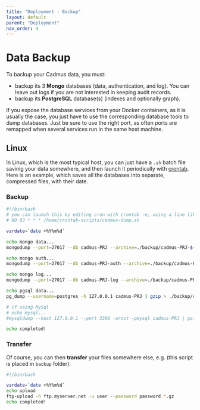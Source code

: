 ```yaml
---
title: "Deployment - Backup"
layout: default
parent: "Deployment"
nav_order: 4
---
```


# Data Backup

To backup your Cadmus data, you must:

- backup its 3 **Mongo** databases (data, authentication, and log). You can leave out logs if you are not interested in keeping audit records.
- backup its **PostgreSQL** database(s) (indexes and optionally graph).

If you expose the database services from your Docker containers, as it is usually the case, you just have to use the corresponding database tools to dump databases. Just be sure to use the right port, as often ports are remapped when several services run in the same host machine.

## Linux

In Linux, which is the most typical host, you can just have a `.sh` batch file savinig your data somewhere, and then launch it periodically with [crontab](https://crontab.guru). Here is an example, which saves all the databases into separate, compressed files, with their date.

### Backup

```sh
#!/bin/bash
# you can launch this by editing cron with crontab -e, using a line like this (daily dump at 3 AM):
# 00 03 * * * /home/crontab-scripts/cadmus-dump.sh

vardate=`date +%Y%m%d`

echo mongo data...
mongodump --port=27017 --db cadmus-PRJ --archive=./backup/cadmus-PRJ-${vardate}.gz --gzip

echo mongo auth...
mongodump --port=27017 --db cadmus-PRJ-auth --archive=./backup/cadmus-PRJ-auth-${vardate}.gz --gzip

echo mongo log...
mongodump --port=27017 --db cadmus-PRJ-log --archive=./backup/cadmus-PRJ-log-${vardate}.gz --gzip

echo pgsql data...
pg_dump --username=postgres -h 127.0.0.1 cadmus-PRJ | gzip > ./backup/cadmus-PRJ-pgsql-${vardate}.gz

# if using MySql
# echo mysql...
#mysqldump --host 127.0.0.1 --port 3306 -uroot -pmysql cadmus-PRJ | gzip > ./backup/cadmus-PRJ-mysql-${vardate}.gz

echo completed!
```

### Transfer

Of course, you can then **transfer** your files somewhere else, e.g. (this script is placed in `backup` folder):

```bash
#!/bin/bash

vardate=`date +%Y%m%d`
echo upload
ftp-upload -h ftp.myserver.net -u user --password password *.gz
echo completed!
```

